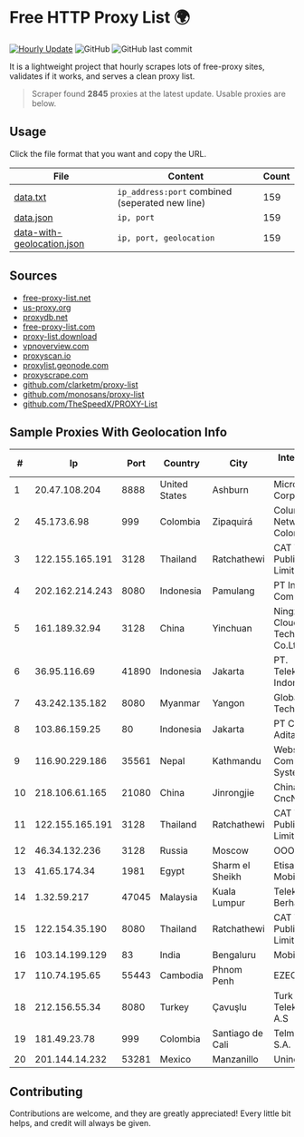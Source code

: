 
# Free HTTP Proxy List 🌍

[![Hourly Update](https://github.com/mertguvencli/http-proxy-list/actions/workflows/main.yml/badge.svg?branch=main)](https://github.com/mertguvencli/http-proxy-list/actions/workflows/main.yml)
![GitHub](https://img.shields.io/github/license/mertguvencli/http-proxy-list)
![GitHub last commit](https://img.shields.io/github/last-commit/mertguvencli/http-proxy-list)

It is a lightweight project that hourly scrapes lots of free-proxy sites, validates if it works, and serves a clean proxy list.


> Scraper found **2845** proxies at the latest update. Usable proxies are below.

## Usage

Click the file format that you want and copy the URL.


|File|Content|Count|
|----|-------|-----|
|[data.txt](https://raw.githubusercontent.com/mertguvencli/http-proxy-list/main/proxy-list/data.txt)|`ip_address:port` combined (seperated new line)|159|
|[data.json](https://raw.githubusercontent.com/mertguvencli/http-proxy-list/main/proxy-list/data.json)|`ip, port`|159|
|[data-with-geolocation.json](https://raw.githubusercontent.com/mertguvencli/http-proxy-list/main/proxy-list/data-with-geolocation.json)|`ip, port, geolocation`|159|

## Sources

* [free-proxy-list.net](https://free-proxy-list.net)
* [us-proxy.org](https://www.us-proxy.org)
* [proxydb.net](http://proxydb.net)
* [free-proxy-list.com](https://free-proxy-list.com/?page=&port=&type%5B%5D=http&type%5B%5D=https&up_time=0&search=Search)
* [proxy-list.download](https://www.proxy-list.download/HTTP)
* [vpnoverview.com](https://vpnoverview.com/privacy/anonymous-browsing/free-proxy-servers)
* [proxyscan.io](https://www.proxyscan.io)
* [proxylist.geonode.com](https://proxylist.geonode.com/api/proxy-list?limit=300&page=1&sort_by=lastChecked&sort_type=desc&protocols=http,https)
* [proxyscrape.com](https://api.proxyscrape.com/v2/?request=displayproxies&protocol=http&timeout=10000&country=all&ssl=all&anonymity=all)
* [github.com/clarketm/proxy-list](https://raw.githubusercontent.com/clarketm/proxy-list/master/proxy-list-raw.txt)
* [github.com/monosans/proxy-list](https://raw.githubusercontent.com/monosans/proxy-list/main/proxies/http.txt)
* [github.com/TheSpeedX/PROXY-List](https://raw.githubusercontent.com/TheSpeedX/PROXY-List/master/http.txt)


## Sample Proxies With Geolocation Info

|#|Ip|Port|Country|City|Internet Service Provider|
|-|--|----|-------|----|-------------------------|
|1|20.47.108.204|8888|United States|Ashburn|Microsoft Corporation|
|2|45.173.6.98|999|Colombia|Zipaquirá|Columbus Networks Colombia|
|3|122.155.165.191|3128|Thailand|Ratchathewi|CAT Telecom Public Company Limited|
|4|202.162.214.243|8080|Indonesia|Pamulang|PT Indonesia Comnets Plus|
|5|161.189.32.94|3128|China|Yinchuan|Ningxia West Cloud Data Technology Co.Ltd.|
|6|36.95.116.69|41890|Indonesia|Jakarta|PT. Telekomunikasi Indonesia|
|7|43.242.135.182|8080|Myanmar|Yangon|Global Technology Co|
|8|103.86.159.25|80|Indonesia|Jakarta|PT Cyberindo Aditama|
|9|116.90.229.186|35561|Nepal|Kathmandu|Websurfer Nepal Communication System Pvt. Ltd|
|10|218.106.61.165|21080|China|Jinrongjie|China Unicom CncNet|
|11|122.155.165.191|3128|Thailand|Ratchathewi|CAT Telecom Public Company Limited|
|12|46.34.132.236|3128|Russia|Moscow|OOO WestCall Ltd.|
|13|41.65.174.34|1981|Egypt|Sharm el Sheikh|Etisalat Misr Mobile BB|
|14|1.32.59.217|47045|Malaysia|Kuala Lumpur|Telekom Malaysia Berhad|
|15|122.154.35.190|8080|Thailand|Ratchathewi|CAT Telecom Public Company Limited|
|16|103.14.199.129|83|India|Bengaluru|Mobiwalkers|
|17|110.74.195.65|55443|Cambodia|Phnom Penh|EZECOM limited|
|18|212.156.55.34|8080|Turkey|Çavuşlu|Turk Telekomunikasyon A.S|
|19|181.49.23.78|999|Colombia|Santiago de Cali|Telmex Colombia S.A.|
|20|201.144.14.232|53281|Mexico|Manzanillo|Uninet S.A. de C.V|



## Contributing

Contributions are welcome, and they are greatly appreciated! Every
little bit helps, and credit will always be given.

